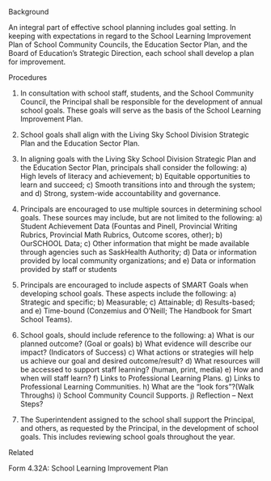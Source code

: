 Background

An integral part of effective school planning includes goal setting. In keeping with expectations in regard to the School Learning Improvement Plan of School Community Councils, the Education Sector Plan, and the Board of Education’s Strategic Direction, each school shall develop a plan for improvement.

Procedures

1.	In consultation with school staff, students, and the School Community Council, the Principal shall be responsible for the development of annual school goals. These goals will serve as the basis of the School Learning Improvement Plan.

2.	School goals shall align with the Living Sky School Division Strategic Plan and the Education Sector Plan.

3.	In aligning goals with the Living Sky School Division Strategic Plan and the Education Sector Plan, principals shall consider the following:
a)	High levels of literacy and achievement;
b)	Equitable opportunities to learn and succeed;
c)	Smooth transitions into and through the system; and
d)	 Strong, system-wide accountability and governance.

4.	Principals are encouraged to use multiple sources in determining school goals.  These sources may include, but are not limited to the following:
a)	Student Achievement Data (Fountas and Pinell, Provincial Writing Rubrics, Provincial Math Rubrics, Outcome scores, other);
b)	OurSCHOOL Data;
c)	Other information that might be made available through agencies such as SaskHealth Authority;
d)	Data or information provided by local community organizations; and 
e)	Data or information provided by staff or students

5.	Principals are encouraged to include aspects of SMART Goals when developing school goals. These aspects include the following:
a)	Strategic and specific;
b)	Measurable;
c)	Attainable;
d)	Results-based; and
e)	Time-bound (Conzemius and O’Neill; The Handbook for Smart School Teams).

6.	School goals, should include reference to the following:
a)	What is our planned outcome? (Goal or goals)
b)	What evidence will describe our impact? (Indicators of Success)
c)	What actions or strategies will help us achieve our goal and desired outcome/result?
d)	What resources will be accessed to support staff learning? (human, print, media)
e)	How and when will staff learn?
f)	Links to Professional Learning Plans.
g)	Links to Professional Learning Communities.
h)	What are the “look fors”?(Walk Throughs)
i)	School Community Council Supports.
j)	Reflection – Next Steps?

7.	The Superintendent assigned to the school shall support the Principal, and others, as requested by the Principal, in the development of school goals. This includes reviewing school goals throughout the year.

Related

Form 4.32A: School Learning Improvement Plan
